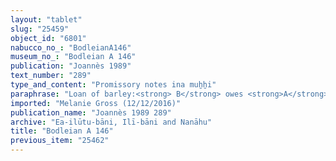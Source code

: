```yaml
---
layout: "tablet"
slug: "25459"
object_id: "6801"
nabucco_no_: "BodleianA146"
museum_no_: "Bodleian A 146"
publication: "Joannès 1989"
text_number: "289"
type_and_content: "Promissory notes ina muẖẖi"
paraphrase: "Loan of barley:<strong> B</strong> owes <strong>A</strong> [x] kor of barley. He will give the barley in its entirety in Simān (III), together with interest (<em>hubullu</em>) of 0;1 kor (36 l) per 1 kor (180 l) of barley (20% p.a.), that is, 28;2 kor (5,472 l) of barley, according to the measure (<em>ma&scaron;īhu</em>) of the king. The barley for the house of <strong>C</strong> is paid. 2 witnesses (including [&hellip;]/Nab&ucirc;-&scaron;umu-i&scaron;kun//Ilī-bāni) and the scribe.<br /> &nbsp;<br /> <strong>A</strong> = Nab&ucirc;-ēṭir-nap&scaron;āti/Zēru-[&hellip;]//[&hellip;]; <strong>B</strong> = Nādinu/Lūṣi-ana-nūr-Marduk//Ilī-bāni; <strong>C</strong> = Zēr-Bābili/&Scaron;umāya; Scribe = Nab&ucirc;-&scaron;ākin-&scaron;ulum/[&hellip;]//Arkāt-ilāni<br /> &nbsp;"
imported: "Melanie Gross (12/12/2016)"
publication_name: "Joannès 1989 289"
archive: "Ea-ilūtu-bāni, Ilī-bāni and Nanāhu"
title: "Bodleian A 146"
previous_item: "25462"
---
```

